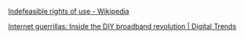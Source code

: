
[Indefeasible rights of use - Wikipedia](https://en.wikipedia.org/wiki/Indefeasible_rights_of_use)

[Internet guerrillas: Inside the DIY broadband revolution | Digital Trends](https://www.digitaltrends.com/computing/nyc-mesh-guerrilla-internet-network)
